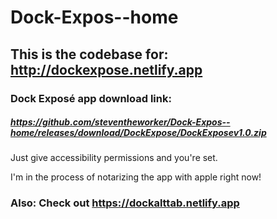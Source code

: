 # Dock-Expos--home

## This is the codebase for: http://dockexpose.netlify.app

### Dock Exposé app download link:
##### https://github.com/steventheworker/Dock-Expos--home/releases/download/DockExpose/DockExposev1.0.zip

Just give accessibility permissions and you're set.

I'm in the process of notarizing the app with apple right now!



### Also: Check out https://dockalttab.netlify.app
